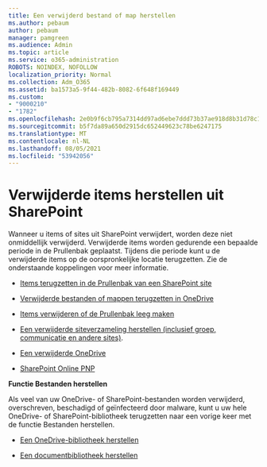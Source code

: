 ```yaml
---
title: Een verwijderd bestand of map herstellen
ms.author: pebaum
author: pebaum
manager: pamgreen
ms.audience: Admin
ms.topic: article
ms.service: o365-administration
ROBOTS: NOINDEX, NOFOLLOW
localization_priority: Normal
ms.collection: Adm_O365
ms.assetid: ba1573a5-9f44-482b-8082-6f648f169449
ms.custom:
- "9000210"
- "1782"
ms.openlocfilehash: 2e0b9f6cb795a7314dd97ad6ebe7ddd73b37ae918d8b31d78c150945c8a9dfd1
ms.sourcegitcommit: b5f7da89a650d2915dc652449623c78be6247175
ms.translationtype: MT
ms.contentlocale: nl-NL
ms.lasthandoff: 08/05/2021
ms.locfileid: "53942056"
---
```

# <a name="restore-deleted-items-from-sharepoint"></a>Verwijderde items herstellen uit SharePoint

Wanneer u items of sites uit SharePoint verwijdert, worden deze niet onmiddellijk verwijderd. Verwijderde items worden gedurende een bepaalde periode in de Prullenbak geplaatst. Tijdens die periode kunt u de verwijderde items op de oorspronkelijke locatie terugzetten. Zie de onderstaande koppelingen voor meer informatie.

- [Items terugzetten in de Prullenbak van een SharePoint site](https://support.microsoft.com/office/restore-items-in-the-recycle-bin-that-were-deleted-from-sharepoint-or-teams-6df466b6-55f2-4898-8d6e-c0dff851a0be)

- [Verwijderde bestanden of mappen terugzetten in OneDrive](https://support.office.com/article/Restore-deleted-files-or-folders-in-OneDrive-949ada80-0026-4db3-a953-c99083e6a84f)

- [Items verwijderen of de Prullenbak leeg maken](https://support.office.com/article/delete-items-or-empty-the-recycle-bin-of-a-sharepoint-site-2e713599-d13e-40d6-96dc-66f0a366f74e#ID0EAADAAA=Online)

- [Een verwijderde siteverzameling herstellen (inclusief groep, communicatie en andere sites)](https://docs.microsoft.com/sharepoint/restore-deleted-site-collection ).

- [Een verwijderde OneDrive](https://docs.microsoft.com/onedrive/restore-deleted-onedrive)

- [SharePoint Online PNP](https://docs.microsoft.com/powershell/sharepoint/sharepoint-pnp/sharepoint-pnp-cmdlets?view=sharepoint-ps)

**Functie Bestanden herstellen**

Als veel van uw OneDrive- of SharePoint-bestanden worden verwijderd, overschreven, beschadigd of geïnfecteerd door malware, kunt u uw hele OneDrive- of SharePoint-bibliotheek terugzetten naar een vorige keer met de functie Bestanden herstellen.

- [Een OneDrive-bibliotheek herstellen](https://support.office.com/article/restore-your-onedrive-fa231298-759d-41cf-bcd0-25ac53eb8a150)

- [Een documentbibliotheek herstellen](https://support.office.com/article/restore-a-document-library-317791c3-8bd0-4dfd-8254-3ca90883d39a)
